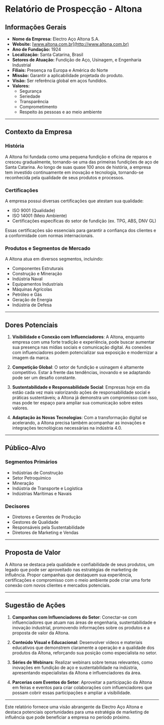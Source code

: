 # Relatório de Prospecção - Altona

## Informações Gerais

- **Nome da Empresa:** Electro Aço Altona S.A.
- **Website:** [www.altona.com.br](http://www.altona.com.br)
- **Ano de Fundação:** 1924
- **Localização:** Santa Catarina, Brasil
- **Setores de Atuação:** Fundição de Aço, Usinagem, e Engenharia Industrial
- **Filiais:** Presença na Europa e América do Norte
- **Missão:** Garantir a aplicabilidade projetada do produto.
- **Visão:** Ser referência global em aços fundidos.
- **Valores:**
  - Segurança
  - Seriedade
  - Transparência
  - Comprometimento
  - Respeito às pessoas e ao meio ambiente

---

## Contexto da Empresa

### História
A Altona foi fundada como uma pequena fundição e oficina de reparos e cresceu gradualmente, tornando-se uma das primeiras fundições de aço de Santa Catarina. Ao longo de suas quase 100 anos de história, a empresa tem investido continuamente em inovação e tecnologia, tornando-se reconhecida pela qualidade de seus produtos e processos.

### Certificações
A empresa possui diversas certificações que atestam sua qualidade:
- ISO 9001 (Qualidade)
- ISO 14001 (Meio Ambiente)
- Certificações específicas do setor de fundição (ex. TPG, ABS, DNV GL)

Essas certificações são essenciais para garantir a confiança dos clientes e a conformidade com normas internacionais.

### Produtos e Segmentos de Mercado
A Altona atua em diversos segmentos, incluindo:
- Componentes Estruturais
- Construção e Mineração
- Indústria Naval
- Equipamentos Industriais
- Máquinas Agrícolas
- Petróleo e Gás
- Geração de Energia
- Indústria de Defesa

---

## Dores Potenciais

1. **Visibilidade e Conexão com Influenciadores**: A Altona, enquanto empresa com uma forte tradição e experiência, pode buscar aumentar sua presença nas mídias sociais e comunicação digital. As conexões com influenciadores podem potencializar sua exposição e modernizar a imagem da marca.
  
2. **Competição Global**: O setor de fundição e usinagem é altamente competitivo. Estar à frente das tendências, inovando e se adaptando pode ser um desafio constante.

3. **Sustentabilidade e Responsabilidade Social**: Empresas hoje em dia estão cada vez mais valorizando ações de responsabilidade social e práticas sustentáveis; a Altona já demonstra um compromisso com isso, mas pode ter espaço para ampliar sua comunicação sobre estes valores.

4. **Adaptação às Novas Tecnologias**: Com a transformação digital se acelerando, a Altona precisa também acompanhar as inovações e integrações tecnológicas necessárias na indústria 4.0.

---

## Público-Alvo

### Segmentos Primários
- Indústrias de Construção
- Setor Petroquímico
- Mineração
- Indústria de Transporte e Logística
- Indústrias Marítimas e Navais

### Decisores
- Diretores e Gerentes de Produção
- Gestores de Qualidade
- Responsáveis pela Sustentabilidade
- Diretores de Marketing e Vendas

---

## Proposta de Valor

A Altona se destaca pela qualidade e confiabilidade de seus produtos, um legado que pode ser aproveitado nas estratégias de marketing de influência. Propor campanhas que destaquem sua experiência, certificações e compromisso com o meio ambiente pode criar uma forte conexão com novos clientes e mercados potenciais.

---

## Sugestão de Ações

1. **Campanhas com Influenciadores do Setor**: Conectar-se com influenciadores que atuam nas áreas de engenharia, sustentabilidade e inovação industrial, promovendo informações sobre os produtos e a proposta de valor da Altona.
  
2. **Conteúdo Visual e Educacional**: Desenvolver vídeos e materiais educativos que demonstrem claramente a operação e a qualidade dos produtos da Altona, reforçando sua posição como especialista no setor.

3. **Séries de Webinars**: Realizar webinars sobre temas relevantes, como inovações em fundição de aço e sustentabilidade na indústria, apresentando especialistas da Altona e influenciadores da área.

4. **Parcerias com Eventos do Setor**: Aproveitar a participação da Altona em feiras e eventos para criar colaborações com influenciadores que possam cobrir essas participações e ampliar a visibilidade.

---

Este relatório fornece uma visão abrangente da Electro Aço Altona e destaca potenciais oportunidades para uma estratégia de marketing de influência que pode beneficiar a empresa no período próximo.